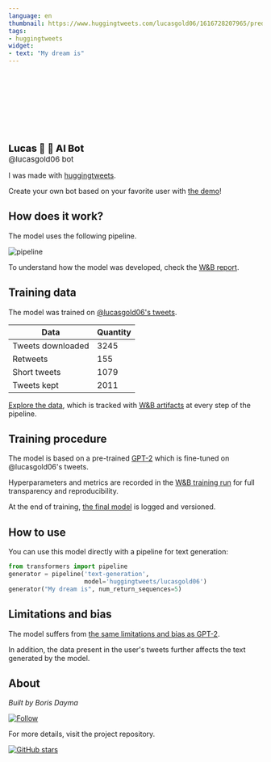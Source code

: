 ```yaml
---
language: en
thumbnail: https://www.huggingtweets.com/lucasgold06/1616728207965/predictions.png
tags:
- huggingtweets
widget:
- text: "My dream is"
---
```


<div>
<div style="width: 132px; height:132px; border-radius: 50%; background-size: cover; background-image: url('https://pbs.twimg.com/profile_images/1373708359791218691/6rWFdJRj_400x400.jpg')">
</div>
<div style="margin-top: 8px; font-size: 19px; font-weight: 800">Lucas 🧡 🤖 AI Bot </div>
<div style="font-size: 15px">@lucasgold06 bot</div>
</div>

I was made with [huggingtweets](https://github.com/borisdayma/huggingtweets).

Create your own bot based on your favorite user with [the demo](https://colab.research.google.com/github/borisdayma/huggingtweets/blob/master/huggingtweets-demo.ipynb)!

## How does it work?

The model uses the following pipeline.

![pipeline](https://github.com/borisdayma/huggingtweets/blob/master/img/pipeline.png?raw=true)

To understand how the model was developed, check the [W&B report](https://wandb.ai/wandb/huggingtweets/reports/HuggingTweets-Train-a-Model-to-Generate-Tweets--VmlldzoxMTY5MjI).

## Training data

The model was trained on [@lucasgold06's tweets](https://twitter.com/lucasgold06).

| Data | Quantity |
| --- | --- |
| Tweets downloaded | 3245 |
| Retweets | 155 |
| Short tweets | 1079 |
| Tweets kept | 2011 |

[Explore the data](https://wandb.ai/wandb/huggingtweets/runs/2bj8dyjt/artifacts), which is tracked with [W&B artifacts](https://docs.wandb.com/artifacts) at every step of the pipeline.

## Training procedure

The model is based on a pre-trained [GPT-2](https://huggingface.co/gpt2) which is fine-tuned on @lucasgold06's tweets.

Hyperparameters and metrics are recorded in the [W&B training run](https://wandb.ai/wandb/huggingtweets/runs/fo8tlyjy) for full transparency and reproducibility.

At the end of training, [the final model](https://wandb.ai/wandb/huggingtweets/runs/fo8tlyjy/artifacts) is logged and versioned.

## How to use

You can use this model directly with a pipeline for text generation:

```python
from transformers import pipeline
generator = pipeline('text-generation',
                     model='huggingtweets/lucasgold06')
generator("My dream is", num_return_sequences=5)
```

## Limitations and bias

The model suffers from [the same limitations and bias as GPT-2](https://huggingface.co/gpt2#limitations-and-bias).

In addition, the data present in the user's tweets further affects the text generated by the model.

## About

*Built by Boris Dayma*

[![Follow](https://img.shields.io/twitter/follow/borisdayma?style=social)](https://twitter.com/intent/follow?screen_name=borisdayma)

For more details, visit the project repository.

[![GitHub stars](https://img.shields.io/github/stars/borisdayma/huggingtweets?style=social)](https://github.com/borisdayma/huggingtweets)
